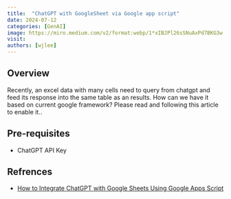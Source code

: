 ```yaml
---
title:  "ChatGPT with GoogleSheet via Google app script"
date: 2024-07-12
categories: [GenAI]
image: https://miro.medium.com/v2/format:webp/1*xIBJPl26sSNuAxPd7BKG3w.jpeg
visit:
authors: [wjlee]
---
```


## Overview

Recently, an excel data with many cells need to query from chatgpt and feed its response into the same table as an results. How can we have it based on current google framework? Please read and following this article to enable it..

## Pre-requisites
* ChatGPT API Key

## Refrences
* [How to Integrate ChatGPT with Google Sheets Using Google Apps Script](freecodecamp.org/news/create-chat-gpt-formulas-in-google-sheets/)